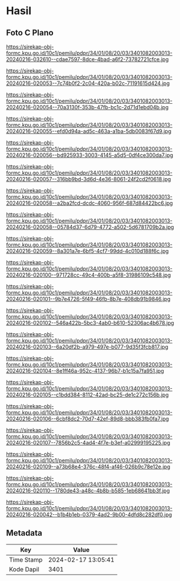 # Hasil

## Foto C Plano

https://sirekap-obj-formc.kpu.go.id/10c1/pemilu/pdpr/34/01/08/20/03/3401082003013-20240216-032610--cdae7597-8dce-4bad-a6f2-73782721cfce.jpg

https://sirekap-obj-formc.kpu.go.id/10c1/pemilu/pdpr/34/01/08/20/03/3401082003013-20240216-020053--7c74b0f2-2c04-420a-b02c-71191615d424.jpg

https://sirekap-obj-formc.kpu.go.id/10c1/pemilu/pdpr/34/01/08/20/03/3401082003013-20240216-020054--70a3130f-353b-47fb-bc1c-2d71d1ebd04b.jpg

https://sirekap-obj-formc.kpu.go.id/10c1/pemilu/pdpr/34/01/08/20/03/3401082003013-20240216-020055--efd0d94a-ad5c-463a-a1ba-5db0083f67d9.jpg

https://sirekap-obj-formc.kpu.go.id/10c1/pemilu/pdpr/34/01/08/20/03/3401082003013-20240216-020056--bd925933-3003-4145-a5d5-0df4ce300da7.jpg

https://sirekap-obj-formc.kpu.go.id/10c1/pemilu/pdpr/34/01/08/20/03/3401082003013-20240216-020057--316bb9bd-3d6d-4e36-8061-24f2cd2f0618.jpg

https://sirekap-obj-formc.kpu.go.id/10c1/pemilu/pdpr/34/01/08/20/03/3401082003013-20240216-020058--a2ba2fcd-dcdc-4060-956f-687d84422bc6.jpg

https://sirekap-obj-formc.kpu.go.id/10c1/pemilu/pdpr/34/01/08/20/03/3401082003013-20240216-020058--05784d37-6d79-4772-a502-5d6781709b2a.jpg

https://sirekap-obj-formc.kpu.go.id/10c1/pemilu/pdpr/34/01/08/20/03/3401082003013-20240216-020059--8a301a7e-6bf5-4cf7-99dd-4c010d188f6c.jpg

https://sirekap-obj-formc.kpu.go.id/10c1/pemilu/pdpr/34/01/08/20/03/3401082003013-20240216-020100--971728cc-49c4-400b-a5f8-31986109c548.jpg

https://sirekap-obj-formc.kpu.go.id/10c1/pemilu/pdpr/34/01/08/20/03/3401082003013-20240216-020101--9b7e4726-5f49-46fb-8b7e-408db91b9846.jpg

https://sirekap-obj-formc.kpu.go.id/10c1/pemilu/pdpr/34/01/08/20/03/3401082003013-20240216-020102--546a422b-5bc3-4ab0-b610-52306ac4b678.jpg

https://sirekap-obj-formc.kpu.go.id/10c1/pemilu/pdpr/34/01/08/20/03/3401082003013-20240216-020103--6a20df2b-a979-497e-b077-9d35f3fcb817.jpg

https://sirekap-obj-formc.kpu.go.id/10c1/pemilu/pdpr/34/01/08/20/03/3401082003013-20240216-020104--8e1ff46a-952c-4137-96b7-b1c15a7fa951.jpg

https://sirekap-obj-formc.kpu.go.id/10c1/pemilu/pdpr/34/01/08/20/03/3401082003013-20240216-020105--c1bdd384-8112-42ad-bc25-de1c272c156b.jpg

https://sirekap-obj-formc.kpu.go.id/10c1/pemilu/pdpr/34/01/08/20/03/3401082003013-20240216-020106--6cbf8dc2-70d7-42ef-89d8-bbb383fb0fa7.jpg

https://sirekap-obj-formc.kpu.go.id/10c1/pemilu/pdpr/34/01/08/20/03/3401082003013-20240216-020107--7856b2c5-4ad4-4f7e-b3ef-a02999195225.jpg

https://sirekap-obj-formc.kpu.go.id/10c1/pemilu/pdpr/34/01/08/20/03/3401082003013-20240216-020109--a73b68e4-376c-48f4-af46-026b9c78e12e.jpg

https://sirekap-obj-formc.kpu.go.id/10c1/pemilu/pdpr/34/01/08/20/03/3401082003013-20240216-020110--1780de43-a48c-4b8b-b585-1eb68641bb3f.jpg

https://sirekap-obj-formc.kpu.go.id/10c1/pemilu/pdpr/34/01/08/20/03/3401082003013-20240216-020042--b1b4b1eb-0379-4ad2-9b00-4dfd8c282df0.jpg


## Metadata

| Key        | Value               |
| ---------- | ------------------- |
| Time Stamp | 2024-02-17 13:05:41 |
| Kode Dapil | 3401                |



